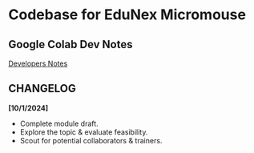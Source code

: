 # **Codebase for EduNex Micromouse**

## **Google Colab Dev Notes**

[Developers Notes](https://colab.research.google.com/drive/1OhPtsug7c6ERH516GHHfrw8AQKe1pcUC?usp=sharing)

## **CHANGELOG**

**[10/1/2024]**

- Complete module draft.
- Explore the topic & evaluate feasibility.
- Scout for potential collaborators & trainers.